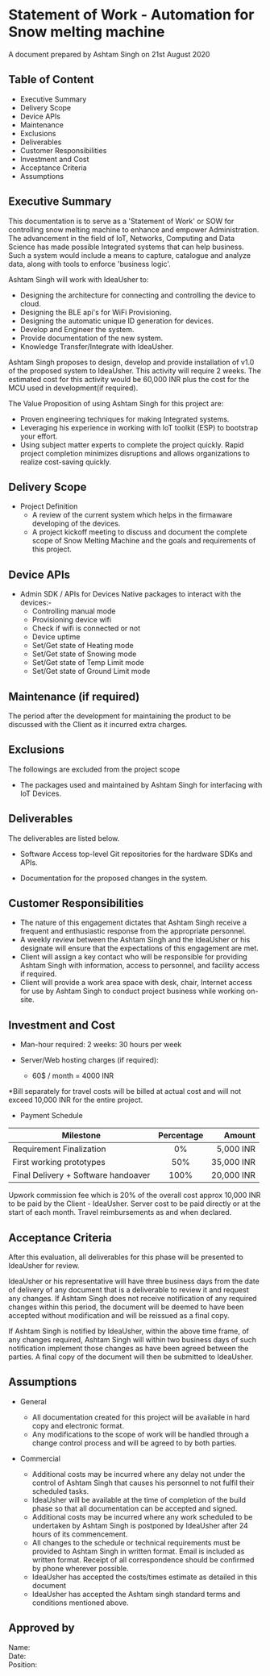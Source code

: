 # Statement of Work - Automation for Snow melting machine

A document prepared by 
Ashtam Singh on 21st August 2020

## Table of Content

* Executive Summary
* Delivery Scope
* Device APIs
* Maintenance
* Exclusions
* Deliverables
* Customer Responsibilities
* Investment and Cost
* Acceptance Criteria
* Assumptions



## Executive Summary
This documentation is to serve as a 'Statement of Work' or SOW for controlling snow melting machine to enhance and empower Administration. The advancement in the field of IoT, Networks, Computing and Data Science has made possible Integrated systems that can help business. Such a system would include a means to capture, catalogue and analyze data, along with tools to enforce 'business logic'.

Ashtam Singh will work with IdeaUsher to:

* Designing the architecture for connecting and controlling the device to cloud.
* Designing the BLE api's for WiFi Provisioning.
* Designing the automatic unique ID generation for devices. 
* Develop and Engineer the system.
* Provide documentation of the new system.
* Knowledge Transfer/Integrate with IdeaUsher.

Ashtam Singh proposes to design, develop and provide installation of v1.0 of the proposed system to IdeaUsher.
This activity will require 2 weeks. The estimated cost for this activity would be 60,000 INR plus the cost for the MCU used in development(if required).

The Value Proposition of using Ashtam Singh for this project are:
* Proven engineering techniques for making Integrated systems.
* Leveraging his experience in working with IoT toolkit (ESP) to bootstrap your effort. 
* Using subject matter experts to complete the project quickly. Rapid project completion minimizes disruptions and allows organizations to realize cost-saving quickly.

## Delivery Scope

* Project Definition
    - A review of the current system which helps in the firmaware developing of the devices.
    - A project kickoff meeting to discuss and document the complete scope of Snow Melting Machine and the goals and requirements of this project.

## Device APIs

* Admin SDK / APIs for Devices Native packages to interact with the devices:-
    - Controlling manual mode
    - Provisioning device wifi
    - Check if wifi is connected or not
    - Device uptime
    - Set/Get state of Heating mode
    - Set/Get state of Snowing mode
    - Set/Get state of Temp Limit mode
    - Set/Get state of Ground Limit mode


## Maintenance (if required)
The period after the development for maintaining the product to be discussed with the Client as it incurred extra charges.

## Exclusions
The followings are excluded from the project scope
* The packages used and maintained by Ashtam Singh for interfacing with IoT Devices.

## Deliverables
The deliverables are listed below.

* Software
Access top-level Git repositories for the hardware SDKs and APIs.

* Documentation for the proposed changes in the system.


## Customer Responsibilities
* The nature of this engagement dictates that Ashtam Singh receive a frequent and enthusiastic response from the appropriate personnel.
* A weekly review between the Ashtam Singh and the IdeaUsher or his designate will ensure that the expectations of this engagement are met.
* Client will assign a key contact who will be responsible for providing Ashtam Singh with information, access to personnel, and facility access if required.
* Client will provide a work area space with desk, chair, Internet access for use by Ashtam Singh to conduct project business while working on-site.

## Investment and Cost
* Man-hour required: 2 weeks: 30 hours per week
    
* Server/Web hosting charges (if required):
    * 60$ / month = 4000 INR

*Bill separately for travel costs will be billed at actual cost and will not exceed 10,000 INR for the entire project.

 * Payment Schedule

| Milestone                                 | Percentage    | Amount    |
| -------------                             |:-------------:| -----:    |
| Requirement Finalization                  | 0%            | 5,000 INR|
| First working prototypes                  | 50%           | 35,000 INR|
| Final Delivery + Software handoaver       | 100%          | 20,000 INR|

Upwork commission fee which is 20% of the overall cost approx 10,000 INR to be paid by the Client - IdeaUsher.
Server cost to be paid directly or at the start of each month.
Travel reimbursements as and when declared.

## Acceptance Criteria
After this evaluation, all deliverables for this phase will be presented to IdeaUsher for review.

IdeaUsher or his representative will have three business days from the date of delivery of any document that is a deliverable to review it and request any changes.  If Ashtam Singh does not receive notification of any required changes within this period, the document will be deemed to have been accepted without modification and will be reissued as a final copy.

If Ashtam Singh is notified by IdeaUsher, within the above time frame, of any changes required, Ashtam Singh will within two business days of such notification implement those changes as have been agreed between the parties.  A final copy of the document will then be submitted to IdeaUsher.

## Assumptions
* General
    * All documentation created for this project will be available in hard copy and electronic format.
    * Any modifications to the scope of work will be handled through a change control process and will be agreed to by both parties.

* Commercial
    * Additional costs may be incurred where any delay not under the control of Ashtam Singh that causes his personnel to not fulfil their scheduled tasks.
    * IdeaUsher will be available at the time of completion of the build phase so that all documentation can be accepted and signed.
    * Additional costs may be incurred where any work scheduled to be undertaken by Ashtam Singh is postponed by IdeaUsher after 24 hours of its commencement.
    * All changes to the schedule or technical requirements must be provided to Ashtam Singh in written format. Email is included as written format. Receipt of all correspondence should be confirmed by phone wherever possible.
    * IdeaUsher has accepted the costs/times estimate as detailed in this document
    * IdeaUsher has accepted the Ashtam singh standard terms and conditions mentioned above.


## Approved by
Name:   
Date:   
Position:   

